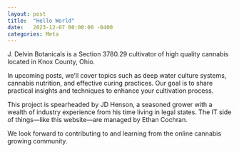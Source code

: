 ```yaml
---
layout: post
title:  "Hello World"
date:   2023-12-07 00:00:00 -0400
categories: Meta
---
```

J. Delvin Botanicals is a Section 3780.29 cultivator of high quality cannabis located in Knox County, Ohio.

In upcoming posts, we’ll cover topics such as deep water culture systems, cannabis nutrition, and effective curing practices. Our goal is to share practical insights and techniques to enhance your cultivation process.

This project is spearheaded by JD Henson, a seasoned grower with a wealth of industry experience from his time living in legal states. The IT side of things—like this website—are managed by Ethan Cochran.

We look forward to contributing to and learning from the online cannabis growing community.